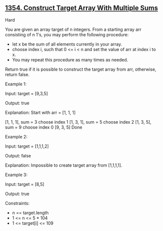 ## [1354. Construct Target Array With Multiple Sums](https://leetcode.com/problems/construct-target-array-with-multiple-sums/)

Hard

You are given an array target of n integers. From a starting array arr consisting of n 1's, you may perform the following procedure:

- let x be the sum of all elements currently in your array.
- choose index i, such that 0 <= i < n and set the value of arr at index i to x.
- You may repeat this procedure as many times as needed.

Return true if it is possible to construct the target array from arr, otherwise, return false.


Example 1:

Input: target = [9,3,5]

Output: true

Explanation: Start with arr = [1, 1, 1] 

[1, 1, 1], sum = 3 choose index 1
[1, 3, 1], sum = 5 choose index 2
[1, 3, 5], sum = 9 choose index 0
[9, 3, 5] Done

Example 2:

Input: target = [1,1,1,2]

Output: false

Explanation: Impossible to create target array from [1,1,1,1].

Example 3:

Input: target = [8,5]

Output: true


Constraints:

- n == target.length
- 1 <= n <= 5 * 104
- 1 <= target[i] <= 109